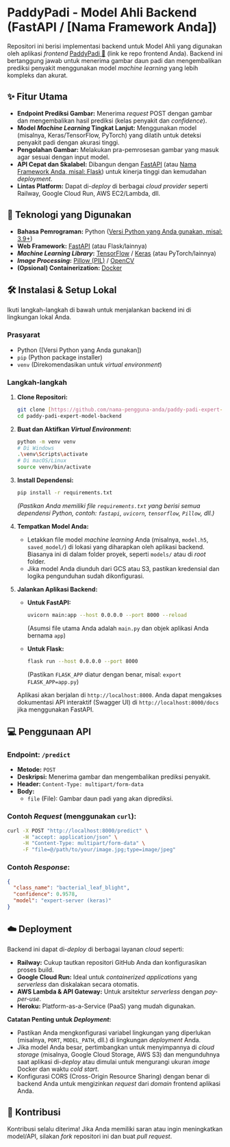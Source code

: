 # PaddyPadi - Model Ahli Backend (FastAPI / [Nama Framework Anda])

Repositori ini berisi implementasi backend untuk Model Ahli yang digunakan oleh aplikasi _frontend_ [PaddyPadi 🌱](https://github.com/nama-pengguna-anda/paddypadi) (link ke repo frontend Anda). Backend ini bertanggung jawab untuk menerima gambar daun padi dan mengembalikan prediksi penyakit menggunakan model _machine learning_ yang lebih kompleks dan akurat.

## ✨ Fitur Utama

* **Endpoint Prediksi Gambar:** Menerima _request_ POST dengan gambar dan mengembalikan hasil prediksi (kelas penyakit dan _confidence_).
* **Model _Machine Learning_ Tingkat Lanjut:** Menggunakan model (misalnya, Keras/TensorFlow, PyTorch) yang dilatih untuk deteksi penyakit padi dengan akurasi tinggi.
* **Pengolahan Gambar:** Melakukan pra-pemrosesan gambar yang masuk agar sesuai dengan input model.
* **API Cepat dan Skalabel:** Dibangun dengan [FastAPI](https://fastapi.tiangolo.com/) (atau [Nama Framework Anda, misal: Flask](https://flask.palletsprojects.com/)) untuk kinerja tinggi dan kemudahan _deployment_.
* **Lintas Platform:** Dapat di-_deploy_ di berbagai _cloud provider_ seperti Railway, Google Cloud Run, AWS EC2/Lambda, dll.

## 🚀 Teknologi yang Digunakan

* **Bahasa Pemrograman:** Python ([Versi Python yang Anda gunakan, misal: 3.9+](https://www.python.org/))
* **Web Framework:** [FastAPI](https://fastapi.tiangolo.com/) (atau Flask/lainnya)
* **_Machine Learning Library_:** [TensorFlow](https://www.tensorflow.org/) / [Keras](https://keras.io/) (atau PyTorch/lainnya)
* **_Image Processing_:** [Pillow (PIL)](https://python-pillow.org/) / [OpenCV](https://opencv.org/)
* **(Opsional) Containerization:** [Docker](https://www.docker.com/)

## 🛠️ Instalasi & Setup Lokal

Ikuti langkah-langkah di bawah untuk menjalankan backend ini di lingkungan lokal Anda.

### Prasyarat

* Python ([Versi Python yang Anda gunakan])
* `pip` (Python package installer)
* `venv` (Direkomendasikan untuk _virtual environment_)

### Langkah-langkah

1.  **Clone Repositori:**
    ```bash
    git clone [https://github.com/nama-pengguna-anda/paddy-padi-expert-model-backend.git](https://github.com/nama-pengguna-anda/paddy-padi-expert-model-backend.git)
    cd paddy-padi-expert-model-backend
    ```

2.  **Buat dan Aktifkan _Virtual Environment_:**
    ```bash
    python -m venv venv
    # Di Windows
    .\venv\Scripts\activate
    # Di macOS/Linux
    source venv/bin/activate
    ```

3.  **Install Dependensi:**
    ```bash
    pip install -r requirements.txt
    ```
    *(Pastikan Anda memiliki file `requirements.txt` yang berisi semua dependensi Python, contoh: `fastapi`, `uvicorn`, `tensorflow`, `Pillow`, dll.)*

4.  **Tempatkan Model Anda:**
    * Letakkan file model _machine learning_ Anda (misalnya, `model.h5`, `saved_model/`) di lokasi yang diharapkan oleh aplikasi backend. Biasanya ini di dalam folder proyek, seperti `models/` atau di _root_ folder.
    * Jika model Anda diunduh dari GCS atau S3, pastikan kredensial dan logika pengunduhan sudah dikonfigurasi.

5.  **Jalankan Aplikasi Backend:**

    * **Untuk FastAPI:**
        ```bash
        uvicorn main:app --host 0.0.0.0 --port 8000 --reload
        ```
        (Asumsi file utama Anda adalah `main.py` dan objek aplikasi Anda bernama `app`)

    * **Untuk Flask:**
        ```bash
        flask run --host 0.0.0.0 --port 8000
        ```
        (Pastikan `FLASK_APP` diatur dengan benar, misal: `export FLASK_APP=app.py`)

    Aplikasi akan berjalan di `http://localhost:8000`. Anda dapat mengakses dokumentasi API interaktif (Swagger UI) di `http://localhost:8000/docs` jika menggunakan FastAPI.

## 💻 Penggunaan API

### Endpoint: `/predict`

* **Metode:** `POST`
* **Deskripsi:** Menerima gambar dan mengembalikan prediksi penyakit.
* **Header:** `Content-Type: multipart/form-data`
* **Body:**
    * `file` (File): Gambar daun padi yang akan diprediksi.

### Contoh _Request_ (menggunakan `curl`):

```bash
curl -X POST "http://localhost:8000/predict" \
     -H "accept: application/json" \
     -H "Content-Type: multipart/form-data" \
     -F "file=@/path/to/your/image.jpg;type=image/jpeg"
```

### Contoh _Response_:

```json
{
  "class_name": "bacterial_leaf_blight",
  "confidence": 0.9578,
  "model": "expert-server (keras)"
}
```

## ☁️ Deployment

Backend ini dapat di-_deploy_ di berbagai layanan _cloud_ seperti:

* **Railway:** Cukup tautkan repositori GitHub Anda dan konfigurasikan proses build.
* **Google Cloud Run:** Ideal untuk _containerized applications_ yang _serverless_ dan diskalakan secara otomatis.
* **AWS Lambda & API Gateway:** Untuk arsitektur _serverless_ dengan _pay-per-use_.
* **Heroku:** Platform-as-a-Service (PaaS) yang mudah digunakan.

**Catatan Penting untuk _Deployment_:**

* Pastikan Anda mengkonfigurasi variabel lingkungan yang diperlukan (misalnya, `PORT`, `MODEL_PATH`, dll.) di lingkungan _deployment_ Anda.
* Jika model Anda besar, pertimbangkan untuk menyimpannya di _cloud storage_ (misalnya, Google Cloud Storage, AWS S3) dan mengunduhnya saat aplikasi di-_deploy_ atau dimulai untuk mengurangi ukuran _image_ Docker dan waktu _cold start_.
* Konfigurasi CORS (Cross-Origin Resource Sharing) dengan benar di backend Anda untuk mengizinkan _request_ dari _domain_ frontend aplikasi Anda.

## 🤝 Kontribusi

Kontribusi selalu diterima\! Jika Anda memiliki saran atau ingin meningkatkan model/API, silakan _fork_ repositori ini dan buat _pull request_.

